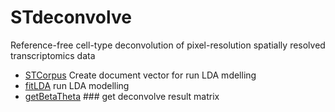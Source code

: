 # STdeconvolve

Reference-free cell-type deconvolution of pixel-resolution spatially resolved transcriptomics data

+ [STCorpus](STdeconvolve/STCorpus.1) Create document vector for run LDA mdelling
+ [fitLDA](STdeconvolve/fitLDA.1) run LDA modelling
+ [getBetaTheta](STdeconvolve/getBetaTheta.1) ### get deconvolve result matrix
